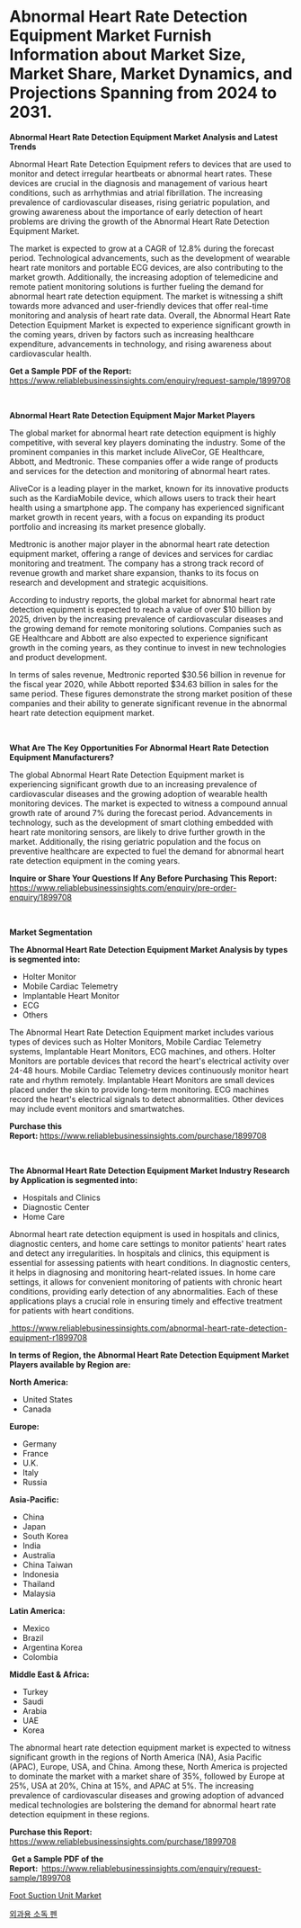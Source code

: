 <p><h1>Abnormal Heart Rate Detection Equipment Market Furnish Information about Market Size, Market Share, Market Dynamics, and Projections Spanning from 2024 to 2031.</h1></p><p><strong>Abnormal Heart Rate Detection Equipment Market Analysis and Latest Trends</strong></p>
<p><p>Abnormal Heart Rate Detection Equipment refers to devices that are used to monitor and detect irregular heartbeats or abnormal heart rates. These devices are crucial in the diagnosis and management of various heart conditions, such as arrhythmias and atrial fibrillation. The increasing prevalence of cardiovascular diseases, rising geriatric population, and growing awareness about the importance of early detection of heart problems are driving the growth of the Abnormal Heart Rate Detection Equipment Market.</p><p>The market is expected to grow at a CAGR of 12.8% during the forecast period. Technological advancements, such as the development of wearable heart rate monitors and portable ECG devices, are also contributing to the market growth. Additionally, the increasing adoption of telemedicine and remote patient monitoring solutions is further fueling the demand for abnormal heart rate detection equipment. The market is witnessing a shift towards more advanced and user-friendly devices that offer real-time monitoring and analysis of heart rate data. Overall, the Abnormal Heart Rate Detection Equipment Market is expected to experience significant growth in the coming years, driven by factors such as increasing healthcare expenditure, advancements in technology, and rising awareness about cardiovascular health.</p></p>
<p><strong>Get a Sample PDF of the Report:&nbsp;</strong> <a href="https://www.reliablebusinessinsights.com/enquiry/request-sample/1899708">https://www.reliablebusinessinsights.com/enquiry/request-sample/1899708</a></p>
<p>&nbsp;</p>
<p><strong>Abnormal Heart Rate Detection Equipment Major Market Players</strong></p>
<p><p>The global market for abnormal heart rate detection equipment is highly competitive, with several key players dominating the industry. Some of the prominent companies in this market include AliveCor, GE Healthcare, Abbott, and Medtronic. These companies offer a wide range of products and services for the detection and monitoring of abnormal heart rates.</p><p>AliveCor is a leading player in the market, known for its innovative products such as the KardiaMobile device, which allows users to track their heart health using a smartphone app. The company has experienced significant market growth in recent years, with a focus on expanding its product portfolio and increasing its market presence globally.</p><p>Medtronic is another major player in the abnormal heart rate detection equipment market, offering a range of devices and services for cardiac monitoring and treatment. The company has a strong track record of revenue growth and market share expansion, thanks to its focus on research and development and strategic acquisitions.</p><p>According to industry reports, the global market for abnormal heart rate detection equipment is expected to reach a value of over $10 billion by 2025, driven by the increasing prevalence of cardiovascular diseases and the growing demand for remote monitoring solutions. Companies such as GE Healthcare and Abbott are also expected to experience significant growth in the coming years, as they continue to invest in new technologies and product development.</p><p>In terms of sales revenue, Medtronic reported $30.56 billion in revenue for the fiscal year 2020, while Abbott reported $34.63 billion in sales for the same period. These figures demonstrate the strong market position of these companies and their ability to generate significant revenue in the abnormal heart rate detection equipment market.</p></p>
<p>&nbsp;</p>
<p><strong>What Are The Key Opportunities For Abnormal Heart Rate Detection Equipment Manufacturers?</strong></p>
<p><p>The global Abnormal Heart Rate Detection Equipment market is experiencing significant growth due to an increasing prevalence of cardiovascular diseases and the growing adoption of wearable health monitoring devices. The market is expected to witness a compound annual growth rate of around 7% during the forecast period. Advancements in technology, such as the development of smart clothing embedded with heart rate monitoring sensors, are likely to drive further growth in the market. Additionally, the rising geriatric population and the focus on preventive healthcare are expected to fuel the demand for abnormal heart rate detection equipment in the coming years.</p></p>
<p><strong>Inquire or Share Your Questions If Any Before Purchasing This Report:</strong> <a href="https://www.reliablebusinessinsights.com/enquiry/pre-order-enquiry/1899708">https://www.reliablebusinessinsights.com/enquiry/pre-order-enquiry/1899708</a></p>
<p>&nbsp;</p>
<p><strong>Market Segmentation</strong></p>
<p><strong>The Abnormal Heart Rate Detection Equipment Market Analysis by types is segmented into:</strong></p>
<p><ul><li>Holter Monitor</li><li>Mobile Cardiac Telemetry</li><li>Implantable Heart Monitor</li><li>ECG</li><li>Others</li></ul></p>
<p><p>The Abnormal Heart Rate Detection Equipment market includes various types of devices such as Holter Monitors, Mobile Cardiac Telemetry systems, Implantable Heart Monitors, ECG machines, and others. Holter Monitors are portable devices that record the heart's electrical activity over 24-48 hours. Mobile Cardiac Telemetry devices continuously monitor heart rate and rhythm remotely. Implantable Heart Monitors are small devices placed under the skin to provide long-term monitoring. ECG machines record the heart's electrical signals to detect abnormalities. Other devices may include event monitors and smartwatches.</p></p>
<p><strong>Purchase this Report:&nbsp;</strong><a href="https://www.reliablebusinessinsights.com/purchase/1899708">https://www.reliablebusinessinsights.com/purchase/1899708</a></p>
<p>&nbsp;</p>
<p><strong>The Abnormal Heart Rate Detection Equipment Market Industry Research by Application is segmented into:</strong></p>
<p><ul><li>Hospitals and Clinics</li><li>Diagnostic Center</li><li>Home Care</li></ul></p>
<p><p>Abnormal heart rate detection equipment is used in hospitals and clinics, diagnostic centers, and home care settings to monitor patients' heart rates and detect any irregularities. In hospitals and clinics, this equipment is essential for assessing patients with heart conditions. In diagnostic centers, it helps in diagnosing and monitoring heart-related issues. In home care settings, it allows for convenient monitoring of patients with chronic heart conditions, providing early detection of any abnormalities. Each of these applications plays a crucial role in ensuring timely and effective treatment for patients with heart conditions.</p></p>
<p><a href="https://www.reliablebusinessinsights.com/abnormal-heart-rate-detection-equipment-r1899708">&nbsp;https://www.reliablebusinessinsights.com/abnormal-heart-rate-detection-equipment-r1899708</a></p>
<p><strong>In terms of Region, the Abnormal Heart Rate Detection Equipment Market Players available by Region are:</strong></p>
<p>
    <p> <strong> North America: </strong>
        <ul>
            <li>United States</li>
            <li>Canada</li>
        </ul>
        </p> 
    <p> <strong> Europe: </strong>
        <ul>
            <li>Germany</li>
            <li>France</li>
            <li>U.K.</li>
            <li>Italy</li>
            <li>Russia</li>
        </ul>
        </p> 
    <p> <strong> Asia-Pacific: </strong>
        <ul>
            <li>China</li>
            <li>Japan</li>
            <li>South Korea</li>
            <li>India</li>
            <li>Australia</li>
            <li>China Taiwan</li>
            <li>Indonesia</li>
            <li>Thailand</li>
            <li>Malaysia</li>
        </ul>
        </p> 
    <p> <strong> Latin America: </strong>
        <ul>
            <li>Mexico</li>
            <li>Brazil</li>
            <li>Argentina Korea</li>
            <li>Colombia</li>
        </ul>
        </p> 
    <p> <strong> Middle East & Africa: </strong>
        <ul>
            <li>Turkey</li>
            <li>Saudi</li>
            <li>Arabia</li>
            <li>UAE</li>
            <li>Korea</li>
        </ul>
    </p>
    </p>
<p><p>The abnormal heart rate detection equipment market is expected to witness significant growth in the regions of North America (NA), Asia Pacific (APAC), Europe, USA, and China. Among these, North America is projected to dominate the market with a market share of 35%, followed by Europe at 25%, USA at 20%, China at 15%, and APAC at 5%. The increasing prevalence of cardiovascular diseases and growing adoption of advanced medical technologies are bolstering the demand for abnormal heart rate detection equipment in these regions.</p></p>
<p><strong>Purchase this Report: </strong><a href="https://www.reliablebusinessinsights.com/purchase/1899708">https://www.reliablebusinessinsights.com/purchase/1899708</a></p>
<p>&nbsp;<strong>Get a Sample PDF of the Report:&nbsp;&nbsp;</strong><a href="https://www.reliablebusinessinsights.com/enquiry/request-sample/1899708">https://www.reliablebusinessinsights.com/enquiry/request-sample/1899708</a></p>
<p><strong></strong></p>
<p><p><a href="https://github.com/sowravmitra0/Market-Research-Report-List-1/blob/main/foot-suction-unit-market.md">Foot Suction Unit Market</a></p><p><a href="https://github.com/mpodehpw07370073/Market-Research-Report-List-3/blob/main/132527477105.md">외과용 소독 펜</a></p></p>